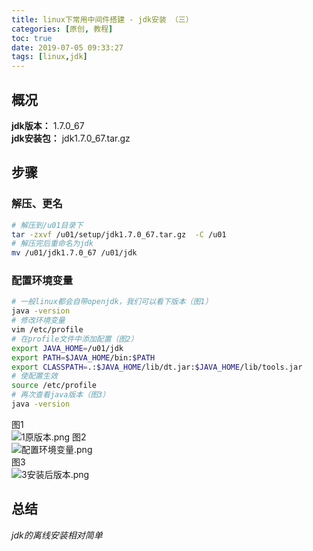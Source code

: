 ```yaml
---
title: linux下常用中间件搭建 - jdk安装 （三）
categories: [原创, 教程]
toc: true
date: 2019-07-05 09:33:27
tags: [linux,jdk]
---
```


## 概况
**jdk版本：** 1.7.0_67  
**jdk安装包：** jdk1.7.0_67.tar.gz
<!--more-->
## 步骤
### 解压、更名
```bash
# 解压到/u01目录下
tar -zxvf /u01/setup/jdk1.7.0_67.tar.gz  -C /u01
# 解压完后重命名为jdk
mv /u01/jdk1.7.0_67 /u01/jdk
```

### 配置环境变量

```bash
# 一般linux都会自带openjdk，我们可以看下版本（图1）
java -version
# 修改环境变量
vim /etc/profile
# 在profile文件中添加配置（图2）
export JAVA_HOME=/u01/jdk
export PATH=$JAVA_HOME/bin:$PATH
export CLASSPATH=.:$JAVA_HOME/lib/dt.jar:$JAVA_HOME/lib/tools.jar
# 使配置生效
source /etc/profile
# 再次查看java版本（图3）
java -version
```

图1  
![1原版本.png](https://i.loli.net/2019/07/05/5d1eabb140efc77166.png)
图2  
![配置环境变量.png](https://i.loli.net/2019/07/05/5d1eabb17e4c963076.png)  
图3  
![3安装后版本.png](https://i.loli.net/2019/07/05/5d1eabb1696fa81506.png)


## 总结
*jdk的离线安装相对简单*